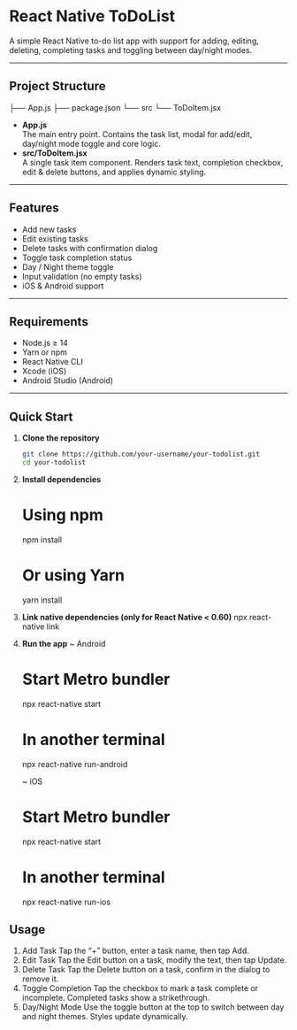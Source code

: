 # React Native ToDoList

A simple React Native to-do list app with support for adding, editing, deleting, completing tasks and toggling between day/night modes.

---
## Project Structure
├── App.js
├── package.json
└── src
└── ToDoItem.jsx
- **App.js**  
  The main entry point. Contains the task list, modal for add/edit, day/night mode toggle and core logic.  
- **src/ToDoItem.jsx**  
  A single task item component. Renders task text, completion checkbox, edit & delete buttons, and applies dynamic styling.

---

## Features

- Add new tasks  
- Edit existing tasks  
- Delete tasks with confirmation dialog  
- Toggle task completion status  
- Day / Night theme toggle  
- Input validation (no empty tasks)  
- iOS & Android support

---

## Requirements

- Node.js ≥ 14  
- Yarn or npm  
- React Native CLI  
- Xcode (iOS)  
- Android Studio (Android)

---

## Quick Start

1. **Clone the repository**  
   ```bash
   git clone https://github.com/your-username/your-todolist.git
   cd your-todolist

2. **Install dependencies**
    # Using npm
    npm install
    
    # Or using Yarn
    yarn install
3. **Link native dependencies (only for React Native < 0.60)**
    npx react-native link
4. **Run the app**
   ~ Android
   # Start Metro bundler
    npx react-native start
    
   # In another terminal
    npx react-native run-android
   
   ~ iOS
   # Start Metro bundler
    npx react-native start
    
   # In another terminal
    npx react-native run-ios

## Usage
1. Add Task
  Tap the “+” button, enter a task name, then tap Add.
2. Edit Task
  Tap the Edit button on a task, modify the text, then tap Update.
3. Delete Task
  Tap the Delete button on a task, confirm in the dialog to remove it.
4. Toggle Completion
  Tap the checkbox to mark a task complete or incomplete. Completed tasks show a strikethrough.
5. Day/Night Mode
  Use the toggle button at the top to switch between day and night themes. Styles update dynamically.

